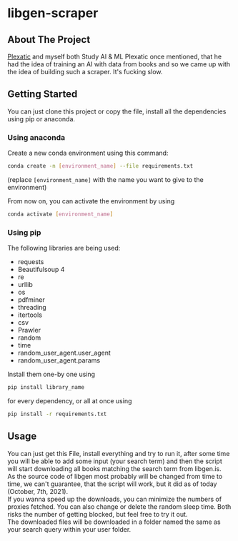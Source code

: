 # libgen-scraper

## About The Project
[Plexatic](https://github.com/PLEXATIC) and myself both Study AI & ML Plexatic once mentioned, that he had the idea of training an AI with data from books and so we came up with the idea of building such a scraper. It's fucking slow.

## Getting Started
You can just clone this project or copy the file, install all the dependencies using pip or anaconda.

### Using anaconda
Create a new conda environment using this command:
```bash 
conda create -n [environment_name] --file requirements.txt
```
(replace `[environment_name]` with the name you want to give to the environment)

From now on, you can activate the environment by using
```bash
conda activate [environment_name]
```
### Using pip
The following libraries are being used:

- requests
- Beautifulsoup 4
- re
- urllib
- os
- pdfminer
- threading
- itertools
- csv
- Prawler
- random
- time
- random_user_agent.user_agent
- random_user_agent.params

Install them one-by one using
```bash
pip install library_name
```
for every dependency, or all at once using

```bash
pip install -r requirements.txt
```

## Usage

You can just get this File, install everything and try to run it, after some time you will be able to add some input (your search term) and then the script will start downloading all books matching the search term from libgen.is.<br>
As the source code of libgen most probably will be changed from time to time, we can't guarantee, that the script will work, but it did as of today (October, 7th, 2021).<br>
If you wanna speed up the downloads, you can minimize the numbers of proxies fetched. You can also change or delete the random sleep time. Both risks the number of getting blocked, but feel free to try it out.<br>
The downloaded files will be downloaded in a folder named the same as your search query within your user folder.
